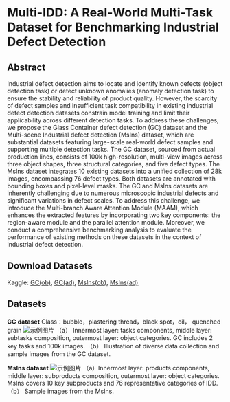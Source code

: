 # Multi-IDD: A Real-World Multi-Task Dataset for Benchmarking Industrial Defect Detection

## Abstract

Industrial defect detection aims to locate and identify known defects $\mathrm{(}$object detection task$\mathrm{)}$ or detect unknown anomalies $\mathrm{(}$anomaly detection task$\mathrm{)}$ to ensure the stability and reliability of product quality. However, the scarcity of defect samples and insufficient task compatibility in existing industrial defect detection datasets constrain model training and limit their applicability across different detection tasks. To address these challenges, we propose the Glass Container defect detection $\mathrm{(}$GC$\mathrm{)}$ dataset and the Multi-scene Industrial defect detection $\mathrm{(}$MsIns$\mathrm{)}$ dataset, which are substantial datasets featuring large-scale real-world defect samples and supporting multiple detection tasks. The GC dataset, sourced from actual production lines, consists of 100k high-resolution, multi-view images across three object shapes, three structural categories, and five defect types. The MsIns dataset integrates 10 existing datasets into a unified collection of 28k images, encompassing 76 defect types. Both datasets are annotated with bounding boxes and pixel-level masks. The GC and MsIns datasets are inherently challenging due to numerous microscopic industrial defects and significant variations in defect scales. To address this challenge, we introduce the Multi-branch Aware Attention Module (MAAM), which enhances the extracted features by incorporating two key components: the region-aware module and the parallel attention module. Moreover, we conduct a comprehensive benchmarking analysis to evaluate the performance of existing methods on these datasets in the context of industrial defect detection.

## Download Datasets

Kaggle: [GC(ob)](http://handlebarsjs.com/), [GC(ad)](http://handlebarsjs.com/), [MsIns(ob)](http://handlebarsjs.com/), [MsIns(ad)](http://handlebarsjs.com/)
         

## Datasets
**GC dataset**
Class：bubble，plastering thread，black spot，oil， quenched grain
![示例图片](img/GC.png)
（a） Innermost layer: tasks components, middle layer: subtasks composition, outermost layer: object categories. GC includes 2 key tasks and 100k images.
（b） Illustration of diverse data collection and sample images from the GC dataset.

**MsIns dataset**
![示例图片](img/MsIns.png)
（a）Innermost layer: products components, middle layer: subproducts composition, outermost layer: object categories. MsIns covers 10 key subproducts and 76 representative categories of IDD.
（b） Sample images from the MsIns.
